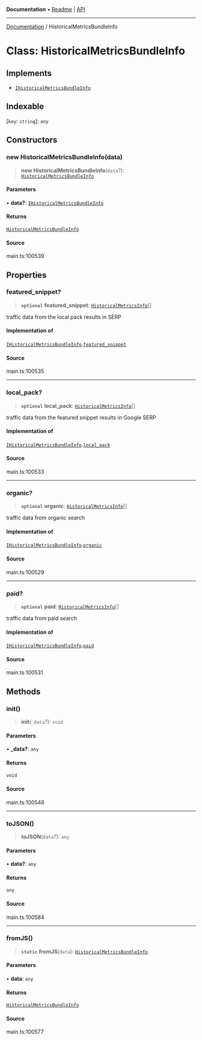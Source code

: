 **Documentation** • [Readme](../README.md) \| [API](../globals.md)

***

[Documentation](../README.md) / HistoricalMetricsBundleInfo

# Class: HistoricalMetricsBundleInfo

## Implements

- [`IHistoricalMetricsBundleInfo`](../interfaces/IHistoricalMetricsBundleInfo.md)

## Indexable

 \[`key`: `string`\]: `any`

## Constructors

### new HistoricalMetricsBundleInfo(data)

> **new HistoricalMetricsBundleInfo**(`data`?): [`HistoricalMetricsBundleInfo`](HistoricalMetricsBundleInfo.md)

#### Parameters

• **data?**: [`IHistoricalMetricsBundleInfo`](../interfaces/IHistoricalMetricsBundleInfo.md)

#### Returns

[`HistoricalMetricsBundleInfo`](HistoricalMetricsBundleInfo.md)

#### Source

main.ts:100539

## Properties

### featured\_snippet?

> **`optional`** **featured\_snippet**: [`HistoricalMetricsInfo`](HistoricalMetricsInfo.md)[]

traffic data from the local pack results in SERP

#### Implementation of

[`IHistoricalMetricsBundleInfo`](../interfaces/IHistoricalMetricsBundleInfo.md).[`featured_snippet`](../interfaces/IHistoricalMetricsBundleInfo.md#featured_snippet)

#### Source

main.ts:100535

***

### local\_pack?

> **`optional`** **local\_pack**: [`HistoricalMetricsInfo`](HistoricalMetricsInfo.md)[]

traffic data from the featured snippet results in Google SERP

#### Implementation of

[`IHistoricalMetricsBundleInfo`](../interfaces/IHistoricalMetricsBundleInfo.md).[`local_pack`](../interfaces/IHistoricalMetricsBundleInfo.md#local_pack)

#### Source

main.ts:100533

***

### organic?

> **`optional`** **organic**: [`HistoricalMetricsInfo`](HistoricalMetricsInfo.md)[]

traffic data from organic search

#### Implementation of

[`IHistoricalMetricsBundleInfo`](../interfaces/IHistoricalMetricsBundleInfo.md).[`organic`](../interfaces/IHistoricalMetricsBundleInfo.md#organic)

#### Source

main.ts:100529

***

### paid?

> **`optional`** **paid**: [`HistoricalMetricsInfo`](HistoricalMetricsInfo.md)[]

traffic data from paid search

#### Implementation of

[`IHistoricalMetricsBundleInfo`](../interfaces/IHistoricalMetricsBundleInfo.md).[`paid`](../interfaces/IHistoricalMetricsBundleInfo.md#paid)

#### Source

main.ts:100531

## Methods

### init()

> **init**(`_data`?): `void`

#### Parameters

• **\_data?**: `any`

#### Returns

`void`

#### Source

main.ts:100548

***

### toJSON()

> **toJSON**(`data`?): `any`

#### Parameters

• **data?**: `any`

#### Returns

`any`

#### Source

main.ts:100584

***

### fromJS()

> **`static`** **fromJS**(`data`): [`HistoricalMetricsBundleInfo`](HistoricalMetricsBundleInfo.md)

#### Parameters

• **data**: `any`

#### Returns

[`HistoricalMetricsBundleInfo`](HistoricalMetricsBundleInfo.md)

#### Source

main.ts:100577
